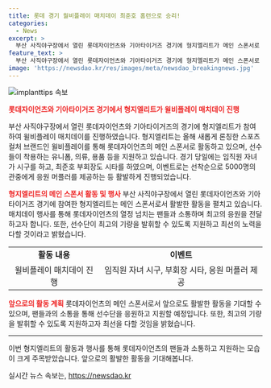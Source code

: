```yaml
---
title: 롯데 경기 월비플레이 매치데이 최준호 홈런으로 승리!
categories:
  - News
excerpt: >
  부산 사직야구장에서 열린 롯데자이언츠와 기아타이거즈 경기에 형지엘리트가 메인 스폰서로 참여한 윌비플레이 매치데이가 열렸다. 이날 형지엘리트 부회장과 임직원 자녀가 시구와 시타를 하며 관중들의 관심을 끌었고, 팬들을 위한 응원 머플러 제공 등 다채로운 이벤트도 진행됐다. 롯데자이언츠의 메인 스폰서로서 향후 팬들과 함께하는 행사를 통해 선수단을 지원할 의지를 밝히며, 기대감을 모았다.
feature_text: >
  부산 사직야구장에서 열린 롯데자이언츠와 기아타이거즈 경기에 형지엘리트가 메인 스폰서로 참여한 윌비플레이 매치데이가 열렸다. 이날 형지엘리트 부회장과 임직원 자녀가 시구와 시타를 하며 관중들의 관심을 끌었고, 팬들을 위한 응원 머플러 제공 등 다채로운 이벤트도 진행됐다. 롯데자이언츠의 메인 스폰서로서 향후 팬들과 함께하는 행사를 통해 선수단을 지원할 의지를 밝히며, 기대감을 모았다.
image: 'https://newsdao.kr/res/images/meta/newsdao_breakingnews.jpg'
---
```


<p><img src="https://newsdao.kr/res/images/meta/newsdao_breakingnews.jpg" alt="implanttips 속보" /></p>

<p><b><span style="color: #ee2323;">롯데자이언츠와 기아타이거즈 경기에서 형지엘리트가 윌비플레이 매치데이 진행</span></b></p>

<p>부산 사직야구장에서 열린 롯데자이언츠와 기아타이거즈의 경기에 형지엘리트가 참여하여 윌비플레이 매치데이를 진행하였습니다. 형지엘리트는 올해 새롭게 론칭한 스포츠 컬처 브랜드인 윌비플레이를 통해 롯데자이언츠의 메인 스폰서로 활동하고 있으며, 선수들이 착용하는 유니폼, 의류, 용품 등을 지원하고 있습니다. 경기 당일에는 임직원 자녀가 시구를 하고, 최준호 부회장도 시타를 하였으며, 이벤트로는 선착순으로 5000명의 관중에게 응원 머플러를 제공하는 등 활발하게 진행되었습니다.</p>

<p data-ke-size="size16"></p>

<p><b><span style="color: #ee2323;">형지엘리트의 메인 스폰서 활동 및 행사</span></b>
부산 사직야구장에서 열린 롯데자이언츠와 기아타이거즈 경기에 참여한 형지엘리트는 메인 스폰서로서 활발한 활동을 펼치고 있습니다. 매치데이 행사를 통해 롯데자이언츠의 열정 넘치는 팬들과 소통하며 최고의 응원을 전달하고자 합니다. 또한, 선수단이 최고의 기량을 발휘할 수 있도록 지원하고 최선의 노력을 다할 것이라고 밝혔습니다.</p>

<p data-ke-size="size16"></p>

<table>
    <tbody>
        <tr>
            <td style="text-align: center; height: 17px;"><b>활동 내용</b></td>
            <td style="text-align: center; height: 17px;"><b>이벤트</b></td>
        </tr>
        <tr>
            <td style="text-align: center; height: 17px;">윌비플레이 매치데이 진행</td>
            <td style="text-align: center; height: 17px;">임직원 자녀 시구, 부회장 시타, 응원 머플러 제공</td>
        </tr>
    </tbody>
</table>

<p data-ke-size="size16"></p>

<p><b><span style="color: #ee2323;">앞으로의 활동 계획</span></b>
롯데자이언츠의 메인 스폰서로서 앞으로도 활발한 활동을 기대할 수 있으며, 팬들과의 소통을 통해 선수단을 응원하고 지원할 예정입니다. 또한, 최고의 기량을 발휘할 수 있도록 지원하고자 최선을 다할 것임을 밝혔습니다.</p>

<hr>

<p>이번 형지엘리트의 활동과 행사를 통해 롯데자이언츠의 팬들과 소통하고 지원하는 모습이 크게 주목받았습니다. 앞으로의 활발한 활동을 기대해봅니다.</p>
실시간 뉴스 속보는, <a href="https://newsdao.kr" rel="dofollow">https://newsdao.kr</a>


